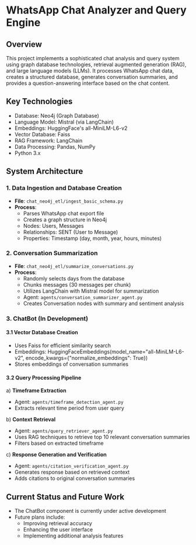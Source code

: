 # WhatsApp Chat Analyzer and Query Engine

## Overview

This project implements a sophisticated chat analysis and query system using graph database technologies, retrieval augmented generation (RAG), and large language models (LLMs). It processes WhatsApp chat data, creates a structured database, generates conversation summaries, and provides a question-answering interface based on the chat content.

## Key Technologies

- Database: Neo4j (Graph Database)
- Language Model: Mistral (via LangChain)
- Embeddings: HuggingFace's all-MiniLM-L6-v2
- Vector Database: Faiss
- RAG Framework: LangChain
- Data Processing: Pandas, NumPy
- Python 3.x

## System Architecture

### 1. Data Ingestion and Database Creation

- **File**: `chat_neo4j_etl/ingest_basic_schema.py`
- **Process**: 
  - Parses WhatsApp chat export file
  - Creates a graph structure in Neo4j
  - Nodes: Users, Messages
  - Relationships: SENT (User to Message)
  - Properties: Timestamp (day, month, year, hours, minutes)

### 2. Conversation Summarization

- **File**: `chat_neo4j_etl/summarize_conversations.py`
- **Process**:
  - Randomly selects days from the database
  - Chunks messages (30 messages per chunk)
  - Utilizes LangChain with Mistral model for summarization
  - Agent: `agents/conversation_summarizer_agent.py`
  - Creates Conversation nodes with summary and sentiment analysis

### 3. ChatBot (In Development)

#### 3.1 Vector Database Creation

- Uses Faiss for efficient similarity search
- Embeddings: HuggingFaceEmbeddings(model_name="all-MiniLM-L6-v2", encode_kwargs={"normalize_embeddings": True})
- Stores embeddings of conversation summaries

#### 3.2 Query Processing Pipeline

a) **Timeframe Extraction**
   - Agent: `agents/timeframe_detection_agent.py`
   - Extracts relevant time period from user query

b) **Context Retrieval**
   - Agent: `agents/query_retriever_agent.py`
   - Uses RAG techniques to retrieve top 10 relevant conversation summaries
   - Filters based on extracted timeframe

c) **Response Generation and Verification**
   - Agent: `agents/citation_verification_agent.py`
   - Generates response based on retrieved context
   - Adds citations to original conversation summaries

## Current Status and Future Work

- The ChatBot component is currently under active development
- Future plans include:
  - Improving retrieval accuracy
  - Enhancing the user interface
  - Implementing additional analysis features


